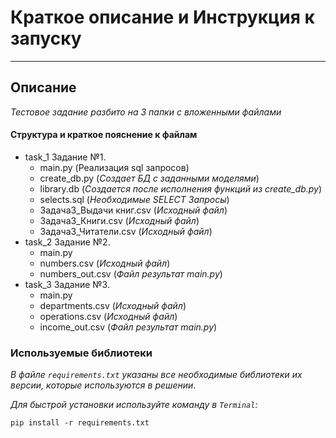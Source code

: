 # Краткое описание и Инструкция к запуску
______
## Описание
_Тестовое задание разбито на 3 папки c вложенными файлами_
#### Структура и краткое пояснение к файлам
+ task_1 Задание №1.
  + main.py (Реализация sql запросов)
  + create_db.py (*Создает БД с заданными моделями*)
  + library.db (*Создается после исполнения функций из create_db.py*)
  + selects.sql (*Необходимые SELECT Запросы*)
  + Задача3_Выдачи книг.csv (*Исходный файл*)
  + Задача3_Книги.csv (*Исходный файл*)
  + Задача3_Читатели.csv (*Исходный файл*)
+ task_2 Задание №2. 
  + main.py
  + numbers.csv (*Исходный файл*)
  + numbers_out.csv (*Файл результат main.py*)
+ task_3 Задание №3.
  + main.py
  + departments.csv (*Исходный файл*)
  + operations.csv (*Исходный файл*)
  + income_out.csv (*Файл результат main.py*)
### Используемые библиотеки
_В файле `requirements.txt` указаны все необходимые библиотеки их версии, которые используются в решении._

_Для быстрой установки используйте команду в `Terminal`:_
```commandline
pip install -r requirements.txt
```